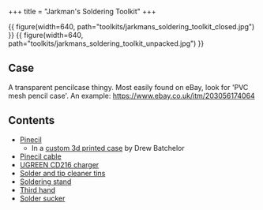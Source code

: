 +++
title = "Jarkman's Soldering Toolkit"
+++

{{ figure(width=640, path="toolkits/jarkmans_soldering_toolkit_closed.jpg") }}
{{ figure(width=640, path="toolkits/jarkmans_soldering_toolkit_unpacked.jpg") }}

## Case
A transparent pencilcase thingy. Most easily found on eBay, look for 'PVC mesh pencil case'. An example:
https://www.ebay.co.uk/itm/203056174064

## Contents
- [Pinecil](@/tools/pinecil.md)
    - In a [custom 3d printed case](https://drewbatchelor.com/portfolio/pinecil-case/) by
    Drew Batchelor
- [Pinecil cable](@/tools/pinecil_cable.md)
- [UGREEN CD216 charger](@/tools/pinecil_charger_ugreen_cd216.md)
- [Solder and tip cleaner tins](@/tools/soldering_tins.md)
- [Soldering stand](@/tools/soldering_stand.md)
- [Third hand](@/tools/third_hand.md)
- [Solder sucker](@/tools/engineer_solder_sucker_ss02.md)

